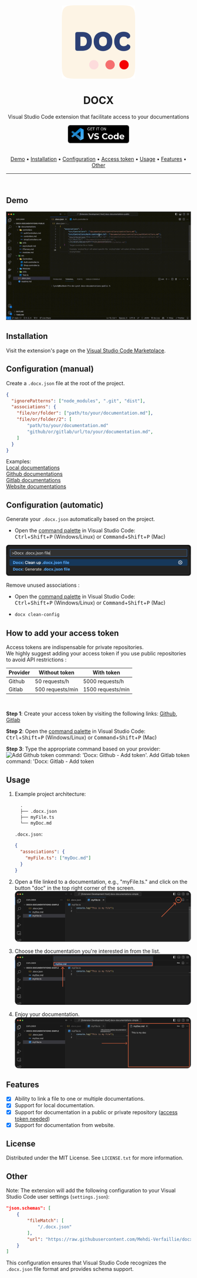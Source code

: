 <p align="center">
  <img src="./src/assets/logo.png" alt="Docx" width="200">
</p>
<h1 align="center">DOCX</h1>

<p align="center">Visual Studio Code extension that facilitate access to your documentations</p>

<div align="center">
  <a href="https://marketplace.visualstudio.com/items?itemName=docx-mt5.docx">
    <img src="./src/assets/get-it-on-vs-code.png" height="50" alt="Get it on vscode button">
  </a>
</div>

<br />

<p align="center">
  <a href="#demo">Demo</a> •
  <a href="#installation">Installation</a> •
  <a href="#configuration-manual">Configuration</a> •
  <a href="#how-to-add-your-access-token">Access token</a> •
  <a href="#usage">Usage</a> •
  <a href="#features">Features</a> •
  <a href="#other">Other</a>
</p>

<hr />
<br />

## Demo

<img src="./src/assets/demo.gif">

## Installation

Visit the extension's page on the [Visual Studio Code Marketplace](https://marketplace.visualstudio.com/items?itemName=docx-mt5.docx).

## Configuration (manual)

Create a `.docx.json` file at the root of the project.

```json
{
  "ignorePatterns": ["node_modules", ".git", "dist"],
  "associations": {
    "file/or/folder": ["path/to/your/documentation.md"],
    "file/or/folder/2": [
        "path/to/your/documentation.md"
        "github/or/gitlab/url/to/your/documentation.md",
    ]
  }
}
```

Examples:<br />
[Local documentations](examples/local-documentations/)<br />
[Github documentations](examples/github-documentations/)<br />
[Gitlab documentations](examples/gitlab-documentations/)<br />
[Website documentations](examples/website-documentations/)<br />

## Configuration (automatic)

Generate your `.docx.json` automatically based on the project.

- Open the [command palette](https://docs.github.com/en/codespaces/codespaces-reference/using-the-vs-code-command-palette-in-codespaces#accessing-the-vs-code-command-palette) in Visual Studio Code:<br>
  <kbd>Ctrl</kbd>+<kbd>Shift</kbd>+<kbd>P</kbd> (Windows/Linux) or
  <kbd>Command</kbd>+<kbd>Shift</kbd>+<kbd>P</kbd> (Mac)

<img src="./src/assets/config-auto.png" alt="Generate config command: 'Docx: Generate config file'. Clean up config command: 'Docx: Clean up config file'" >

Remove unused associations :

- Open the [command palette](https://docs.github.com/en/codespaces/codespaces-reference/using-the-vs-code-command-palette-in-codespaces#accessing-the-vs-code-command-palette) in Visual Studio Code:<br>
  <kbd>Ctrl</kbd>+<kbd>Shift</kbd>+<kbd>P</kbd> (Windows/Linux) or
  <kbd>Command</kbd>+<kbd>Shift</kbd>+<kbd>P</kbd> (Mac)

- ```bash
  docx clean-config
  ```

## How to add your access token

Access tokens are indispensable for private repositories. <br/>
We highly suggest adding your access token if you use public repositories to avoid API restrictions :

| Provider | Without token    | With token        |
| -------- | ---------------- | ----------------- |
| Github   | 50 requests/h    | 5000 requests/h   |
| Gitlab   | 500 requests/min | 1500 requests/min |

<br/>

**Step 1**: Create your access token by visiting the following links: [Github](https://docs.github.com/en/authentication/keeping-your-account-and-data-secure/managing-your-personal-access-tokens#creating-a-fine-grained-personal-access-token), [Gitlab](https://docs.gitlab.com/ee/user/profile/personal_access_tokens.html#create-a-personal-access-token)

**Step 2**: Open the [command palette](https://docs.github.com/en/codespaces/codespaces-reference/using-the-vs-code-command-palette-in-codespaces#accessing-the-vs-code-command-palette) in Visual Studio Code:<br>
<kbd>Ctrl</kbd>+<kbd>Shift</kbd>+<kbd>P</kbd> (Windows/Linux) or <kbd>Command</kbd>+<kbd>Shift</kbd>+<kbd>P</kbd> (Mac)

**Step 3**: Type the appropriate command based on your provider:
<img src="./src/assets/access-token-step-3.png" alt="Add Github token command: 'Docx: Github - Add token'. Add Gitlab token command: 'Docx: Gitlab - Add token" >

## Usage

1. Example project architecture:

   ```
     .
     ├── .docx.json
     ├── myFile.ts
     └── myDoc.md
   ```

   `.docx.json`:

   ```json
   {
     "associations": {
       "myFile.ts": ["myDoc.md"]
     }
   }
   ```

2. Open a file linked to a documentation, e.g., "myFile.ts." and click on the button "doc" in the top right corner of the screen.
   <img src="./src/assets/usage-step-2.png" alt="click on the button 'doc'">
3. Choose the documentation you're interested in from the list.
   <img src="./src/assets/usage-step-3.png" alt="dropdown with a list of documentation">
4. Enjoy your documentation.
   <img src="./src/assets/usage-step-4.png" alt="documentation appear on the right">

## Features

- [x] Ability to link a file to one or multiple documentations.
- [x] Support for local documentation.
- [x] Support for documentation in a public or private repository ([access token needed](#how-to-add-your-access-token))
- [x] Support for documentation from website.

## License

Distributed under the MIT License. See `LICENSE.txt` for more information.

## Other

Note: The extension will add the following configuration to your Visual Studio Code user settings (`settings.json`):

```json
"json.schemas": [
    {
        "fileMatch": [
            "/.docx.json"
        ],
        "url": "https://raw.githubusercontent.com/Mehdi-Verfaillie/docx/main/src/config/.docx.schema.json"
    }
]
```

This configuration ensures that Visual Studio Code recognizes the `.docx.json` file format and provides schema support.
